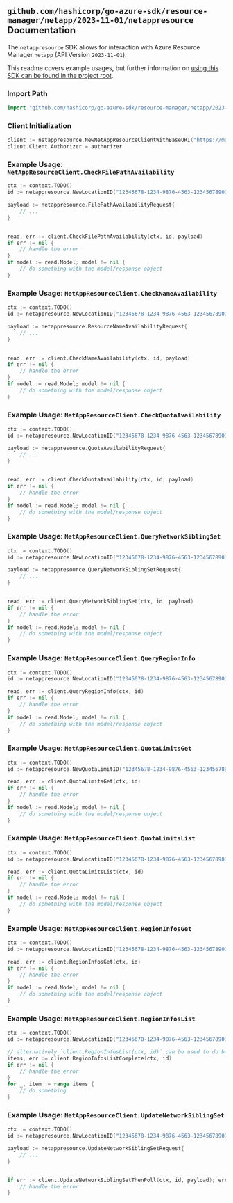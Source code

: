 
## `github.com/hashicorp/go-azure-sdk/resource-manager/netapp/2023-11-01/netappresource` Documentation

The `netappresource` SDK allows for interaction with Azure Resource Manager `netapp` (API Version `2023-11-01`).

This readme covers example usages, but further information on [using this SDK can be found in the project root](https://github.com/hashicorp/go-azure-sdk/tree/main/docs).

### Import Path

```go
import "github.com/hashicorp/go-azure-sdk/resource-manager/netapp/2023-11-01/netappresource"
```


### Client Initialization

```go
client := netappresource.NewNetAppResourceClientWithBaseURI("https://management.azure.com")
client.Client.Authorizer = authorizer
```


### Example Usage: `NetAppResourceClient.CheckFilePathAvailability`

```go
ctx := context.TODO()
id := netappresource.NewLocationID("12345678-1234-9876-4563-123456789012", "location")

payload := netappresource.FilePathAvailabilityRequest{
	// ...
}


read, err := client.CheckFilePathAvailability(ctx, id, payload)
if err != nil {
	// handle the error
}
if model := read.Model; model != nil {
	// do something with the model/response object
}
```


### Example Usage: `NetAppResourceClient.CheckNameAvailability`

```go
ctx := context.TODO()
id := netappresource.NewLocationID("12345678-1234-9876-4563-123456789012", "location")

payload := netappresource.ResourceNameAvailabilityRequest{
	// ...
}


read, err := client.CheckNameAvailability(ctx, id, payload)
if err != nil {
	// handle the error
}
if model := read.Model; model != nil {
	// do something with the model/response object
}
```


### Example Usage: `NetAppResourceClient.CheckQuotaAvailability`

```go
ctx := context.TODO()
id := netappresource.NewLocationID("12345678-1234-9876-4563-123456789012", "location")

payload := netappresource.QuotaAvailabilityRequest{
	// ...
}


read, err := client.CheckQuotaAvailability(ctx, id, payload)
if err != nil {
	// handle the error
}
if model := read.Model; model != nil {
	// do something with the model/response object
}
```


### Example Usage: `NetAppResourceClient.QueryNetworkSiblingSet`

```go
ctx := context.TODO()
id := netappresource.NewLocationID("12345678-1234-9876-4563-123456789012", "location")

payload := netappresource.QueryNetworkSiblingSetRequest{
	// ...
}


read, err := client.QueryNetworkSiblingSet(ctx, id, payload)
if err != nil {
	// handle the error
}
if model := read.Model; model != nil {
	// do something with the model/response object
}
```


### Example Usage: `NetAppResourceClient.QueryRegionInfo`

```go
ctx := context.TODO()
id := netappresource.NewLocationID("12345678-1234-9876-4563-123456789012", "location")

read, err := client.QueryRegionInfo(ctx, id)
if err != nil {
	// handle the error
}
if model := read.Model; model != nil {
	// do something with the model/response object
}
```


### Example Usage: `NetAppResourceClient.QuotaLimitsGet`

```go
ctx := context.TODO()
id := netappresource.NewQuotaLimitID("12345678-1234-9876-4563-123456789012", "location", "quotaLimitName")

read, err := client.QuotaLimitsGet(ctx, id)
if err != nil {
	// handle the error
}
if model := read.Model; model != nil {
	// do something with the model/response object
}
```


### Example Usage: `NetAppResourceClient.QuotaLimitsList`

```go
ctx := context.TODO()
id := netappresource.NewLocationID("12345678-1234-9876-4563-123456789012", "location")

read, err := client.QuotaLimitsList(ctx, id)
if err != nil {
	// handle the error
}
if model := read.Model; model != nil {
	// do something with the model/response object
}
```


### Example Usage: `NetAppResourceClient.RegionInfosGet`

```go
ctx := context.TODO()
id := netappresource.NewLocationID("12345678-1234-9876-4563-123456789012", "location")

read, err := client.RegionInfosGet(ctx, id)
if err != nil {
	// handle the error
}
if model := read.Model; model != nil {
	// do something with the model/response object
}
```


### Example Usage: `NetAppResourceClient.RegionInfosList`

```go
ctx := context.TODO()
id := netappresource.NewLocationID("12345678-1234-9876-4563-123456789012", "location")

// alternatively `client.RegionInfosList(ctx, id)` can be used to do batched pagination
items, err := client.RegionInfosListComplete(ctx, id)
if err != nil {
	// handle the error
}
for _, item := range items {
	// do something
}
```


### Example Usage: `NetAppResourceClient.UpdateNetworkSiblingSet`

```go
ctx := context.TODO()
id := netappresource.NewLocationID("12345678-1234-9876-4563-123456789012", "location")

payload := netappresource.UpdateNetworkSiblingSetRequest{
	// ...
}


if err := client.UpdateNetworkSiblingSetThenPoll(ctx, id, payload); err != nil {
	// handle the error
}
```
